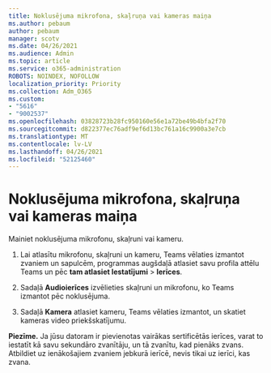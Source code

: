 ```yaml
---
title: Noklusējuma mikrofona, skaļruņa vai kameras maiņa
ms.author: pebaum
author: pebaum
manager: scotv
ms.date: 04/26/2021
ms.audience: Admin
ms.topic: article
ms.service: o365-administration
ROBOTS: NOINDEX, NOFOLLOW
localization_priority: Priority
ms.collection: Adm_O365
ms.custom:
- "5616"
- "9002537"
ms.openlocfilehash: 03828723b28fc950160e56e1a72be49b4bfa2f70
ms.sourcegitcommit: d822377ec76adf9ef6d13bc761a16c9900a3e7cb
ms.translationtype: MT
ms.contentlocale: lv-LV
ms.lasthandoff: 04/26/2021
ms.locfileid: "52125460"
---
```

# <a name="change-your-default-mic-speaker-or-camera"></a>Noklusējuma mikrofona, skaļruņa vai kameras maiņa

Mainiet noklusējuma mikrofonu, skaļruni vai kameru.

1. Lai atlasītu mikrofonu, skaļruni un kameru, Teams vēlaties izmantot zvaniem un sapulcēm, programmas augšdaļā atlasiet savu profila attēlu Teams un pēc **tam atlasiet Iestatījumi**  >  **Ierīces**.

1. Sadaļā **Audioierīces** izvēlieties skaļruni un mikrofonu, ko Teams izmantot pēc noklusējuma. 

1. Sadaļā **Kamera** atlasiet kameru, Teams vēlaties izmantot, un skatiet kameras video priekšskatījumu. 

**Piezīme.** Ja jūsu datoram ir pievienotas vairākas sertificētās ierīces, varat to iestatīt kā savu sekundāro zvanītāju, un tā zvanītu, kad pienāks zvans. Atbildiet uz ienākošajiem zvaniem jebkurā ierīcē, nevis tikai uz ierīci, kas zvana.